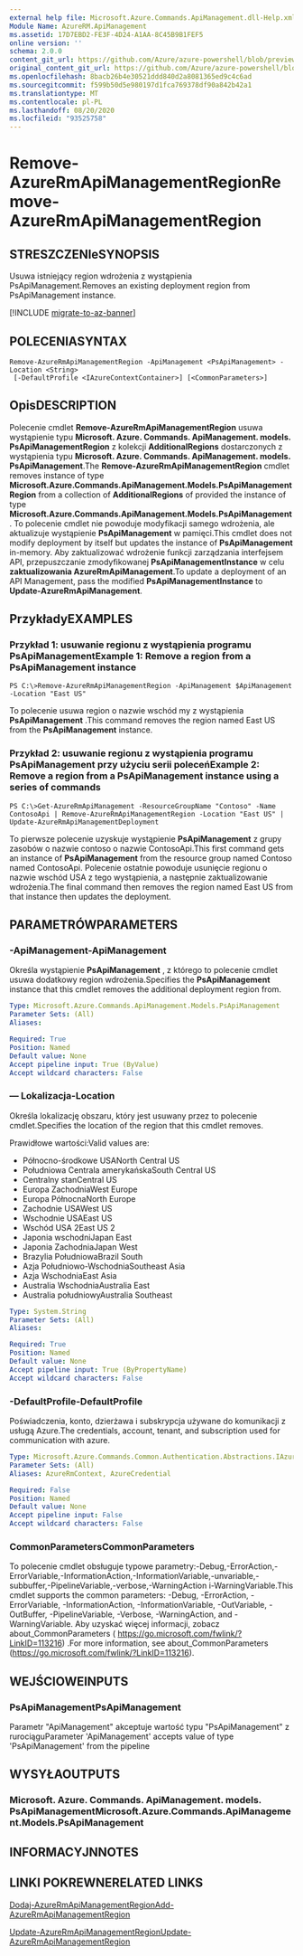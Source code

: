 ```yaml
---
external help file: Microsoft.Azure.Commands.ApiManagement.dll-Help.xml
Module Name: AzureRM.ApiManagement
ms.assetid: 17D7EBD2-FE3F-4D24-A1AA-8C45B9B1FEF5
online version: ''
schema: 2.0.0
content_git_url: https://github.com/Azure/azure-powershell/blob/preview/src/ResourceManager/ApiManagement/Commands.ApiManagement/help/Remove-AzureRmApiManagementRegion.md
original_content_git_url: https://github.com/Azure/azure-powershell/blob/preview/src/ResourceManager/ApiManagement/Commands.ApiManagement/help/Remove-AzureRmApiManagementRegion.md
ms.openlocfilehash: 8bacb26b4e30521ddd840d2a8081365ed9c4c6ad
ms.sourcegitcommit: f599b50d5e980197d1fca769378df90a842b42a1
ms.translationtype: MT
ms.contentlocale: pl-PL
ms.lasthandoff: 08/20/2020
ms.locfileid: "93525758"
---
```

# <span data-ttu-id="ba1dd-101">Remove-AzureRmApiManagementRegion</span><span class="sxs-lookup"><span data-stu-id="ba1dd-101">Remove-AzureRmApiManagementRegion</span></span>

## <span data-ttu-id="ba1dd-102">STRESZCZENIe</span><span class="sxs-lookup"><span data-stu-id="ba1dd-102">SYNOPSIS</span></span>
<span data-ttu-id="ba1dd-103">Usuwa istniejący region wdrożenia z wystąpienia PsApiManagement.</span><span class="sxs-lookup"><span data-stu-id="ba1dd-103">Removes an existing deployment region from PsApiManagement instance.</span></span>

[!INCLUDE [migrate-to-az-banner](../../includes/migrate-to-az-banner.md)]

## <span data-ttu-id="ba1dd-104">POLECENIA</span><span class="sxs-lookup"><span data-stu-id="ba1dd-104">SYNTAX</span></span>

```
Remove-AzureRmApiManagementRegion -ApiManagement <PsApiManagement> -Location <String>
 [-DefaultProfile <IAzureContextContainer>] [<CommonParameters>]
```

## <span data-ttu-id="ba1dd-105">Opis</span><span class="sxs-lookup"><span data-stu-id="ba1dd-105">DESCRIPTION</span></span>
<span data-ttu-id="ba1dd-106">Polecenie cmdlet **Remove-AzureRmApiManagementRegion** usuwa wystąpienie typu **Microsoft. Azure. Commands. ApiManagement. models. PsApiManagementRegion** z kolekcji **AdditionalRegions** dostarczonych z wystąpienia typu **Microsoft. Azure. Commands. ApiManagement. models. PsApiManagement**.</span><span class="sxs-lookup"><span data-stu-id="ba1dd-106">The **Remove-AzureRmApiManagementRegion** cmdlet removes instance of type **Microsoft.Azure.Commands.ApiManagement.Models.PsApiManagementRegion** from a collection of **AdditionalRegions** of provided the instance of type **Microsoft.Azure.Commands.ApiManagement.Models.PsApiManagement**.</span></span>
<span data-ttu-id="ba1dd-107">To polecenie cmdlet nie powoduje modyfikacji samego wdrożenia, ale aktualizuje wystąpienie **PsApiManagement** w pamięci.</span><span class="sxs-lookup"><span data-stu-id="ba1dd-107">This cmdlet does not modify deployment by itself but updates the instance of **PsApiManagement** in-memory.</span></span>
<span data-ttu-id="ba1dd-108">Aby zaktualizować wdrożenie funkcji zarządzania interfejsem API, przepuszczanie zmodyfikowanej **PsApiManagementInstance** w celu **zaktualizowania AzureRmApiManagement**.</span><span class="sxs-lookup"><span data-stu-id="ba1dd-108">To update a deployment of an API Management, pass the modified **PsApiManagementInstance** to **Update-AzureRmApiManagement**.</span></span>

## <span data-ttu-id="ba1dd-109">Przykłady</span><span class="sxs-lookup"><span data-stu-id="ba1dd-109">EXAMPLES</span></span>

### <span data-ttu-id="ba1dd-110">Przykład 1: usuwanie regionu z wystąpienia programu PsApiManagement</span><span class="sxs-lookup"><span data-stu-id="ba1dd-110">Example 1: Remove a region from a PsApiManagement instance</span></span>
```
PS C:\>Remove-AzureRmApiManagementRegion -ApiManagement $ApiManagement -Location "East US"
```

<span data-ttu-id="ba1dd-111">To polecenie usuwa region o nazwie wschód my z wystąpienia **PsApiManagement** .</span><span class="sxs-lookup"><span data-stu-id="ba1dd-111">This command removes the region named East US from the **PsApiManagement** instance.</span></span>

### <span data-ttu-id="ba1dd-112">Przykład 2: usuwanie regionu z wystąpienia programu PsApiManagement przy użyciu serii poleceń</span><span class="sxs-lookup"><span data-stu-id="ba1dd-112">Example 2: Remove a region from a PsApiManagement instance using a series of commands</span></span>
```
PS C:\>Get-AzureRmApiManagement -ResourceGroupName "Contoso" -Name ContosoApi | Remove-AzureRmApiManagementRegion -Location "East US" | Update-AzureRmApiManagementDeployment
```

<span data-ttu-id="ba1dd-113">To pierwsze polecenie uzyskuje wystąpienie **PsApiManagement** z grupy zasobów o nazwie contoso o nazwie ContosoApi.</span><span class="sxs-lookup"><span data-stu-id="ba1dd-113">This first command gets an instance of **PsApiManagement** from the resource group named Contoso named ContosoApi.</span></span>
<span data-ttu-id="ba1dd-114">Polecenie ostatnie powoduje usunięcie regionu o nazwie wschód USA z tego wystąpienia, a następnie zaktualizowanie wdrożenia.</span><span class="sxs-lookup"><span data-stu-id="ba1dd-114">The final command then removes the region named East US from that instance then updates the deployment.</span></span>

## <span data-ttu-id="ba1dd-115">PARAMETRÓW</span><span class="sxs-lookup"><span data-stu-id="ba1dd-115">PARAMETERS</span></span>

### <span data-ttu-id="ba1dd-116">-ApiManagement</span><span class="sxs-lookup"><span data-stu-id="ba1dd-116">-ApiManagement</span></span>
<span data-ttu-id="ba1dd-117">Określa wystąpienie **PsApiManagement** , z którego to polecenie cmdlet usuwa dodatkowy region wdrożenia.</span><span class="sxs-lookup"><span data-stu-id="ba1dd-117">Specifies the **PsApiManagement** instance that this cmdlet removes the additional deployment region from.</span></span>

```yaml
Type: Microsoft.Azure.Commands.ApiManagement.Models.PsApiManagement
Parameter Sets: (All)
Aliases: 

Required: True
Position: Named
Default value: None
Accept pipeline input: True (ByValue)
Accept wildcard characters: False
```

### <span data-ttu-id="ba1dd-118">— Lokalizacja</span><span class="sxs-lookup"><span data-stu-id="ba1dd-118">-Location</span></span>
<span data-ttu-id="ba1dd-119">Określa lokalizację obszaru, który jest usuwany przez to polecenie cmdlet.</span><span class="sxs-lookup"><span data-stu-id="ba1dd-119">Specifies the location of the region that this cmdlet removes.</span></span>

<span data-ttu-id="ba1dd-120">Prawidłowe wartości:</span><span class="sxs-lookup"><span data-stu-id="ba1dd-120">Valid values are:</span></span> 

- <span data-ttu-id="ba1dd-121">Północno-środkowe USA</span><span class="sxs-lookup"><span data-stu-id="ba1dd-121">North Central US</span></span>
- <span data-ttu-id="ba1dd-122">Południowa Centrala amerykańska</span><span class="sxs-lookup"><span data-stu-id="ba1dd-122">South Central US</span></span>
- <span data-ttu-id="ba1dd-123">Centralny stan</span><span class="sxs-lookup"><span data-stu-id="ba1dd-123">Central US</span></span>
- <span data-ttu-id="ba1dd-124">Europa Zachodnia</span><span class="sxs-lookup"><span data-stu-id="ba1dd-124">West Europe</span></span>
- <span data-ttu-id="ba1dd-125">Europa Północna</span><span class="sxs-lookup"><span data-stu-id="ba1dd-125">North Europe</span></span>
- <span data-ttu-id="ba1dd-126">Zachodnie USA</span><span class="sxs-lookup"><span data-stu-id="ba1dd-126">West US</span></span>
- <span data-ttu-id="ba1dd-127">Wschodnie USA</span><span class="sxs-lookup"><span data-stu-id="ba1dd-127">East US</span></span>
- <span data-ttu-id="ba1dd-128">Wschód USA 2</span><span class="sxs-lookup"><span data-stu-id="ba1dd-128">East US 2</span></span>
- <span data-ttu-id="ba1dd-129">Japonia wschodni</span><span class="sxs-lookup"><span data-stu-id="ba1dd-129">Japan East</span></span>
- <span data-ttu-id="ba1dd-130">Japonia Zachodnia</span><span class="sxs-lookup"><span data-stu-id="ba1dd-130">Japan West</span></span>
- <span data-ttu-id="ba1dd-131">Brazylia Południowa</span><span class="sxs-lookup"><span data-stu-id="ba1dd-131">Brazil South</span></span>
- <span data-ttu-id="ba1dd-132">Azja Południowo-Wschodnia</span><span class="sxs-lookup"><span data-stu-id="ba1dd-132">Southeast Asia</span></span>
- <span data-ttu-id="ba1dd-133">Azja Wschodnia</span><span class="sxs-lookup"><span data-stu-id="ba1dd-133">East Asia</span></span>
- <span data-ttu-id="ba1dd-134">Australia Wschodnia</span><span class="sxs-lookup"><span data-stu-id="ba1dd-134">Australia East</span></span>
- <span data-ttu-id="ba1dd-135">Australia południowy</span><span class="sxs-lookup"><span data-stu-id="ba1dd-135">Australia Southeast</span></span>

```yaml
Type: System.String
Parameter Sets: (All)
Aliases: 

Required: True
Position: Named
Default value: None
Accept pipeline input: True (ByPropertyName)
Accept wildcard characters: False
```

### <span data-ttu-id="ba1dd-136">-DefaultProfile</span><span class="sxs-lookup"><span data-stu-id="ba1dd-136">-DefaultProfile</span></span>
<span data-ttu-id="ba1dd-137">Poświadczenia, konto, dzierżawa i subskrypcja używane do komunikacji z usługą Azure.</span><span class="sxs-lookup"><span data-stu-id="ba1dd-137">The credentials, account, tenant, and subscription used for communication with azure.</span></span>

```yaml
Type: Microsoft.Azure.Commands.Common.Authentication.Abstractions.IAzureContextContainer
Parameter Sets: (All)
Aliases: AzureRmContext, AzureCredential

Required: False
Position: Named
Default value: None
Accept pipeline input: False
Accept wildcard characters: False
```

### <span data-ttu-id="ba1dd-138">CommonParameters</span><span class="sxs-lookup"><span data-stu-id="ba1dd-138">CommonParameters</span></span>
<span data-ttu-id="ba1dd-139">To polecenie cmdlet obsługuje typowe parametry:-Debug,-ErrorAction,-ErrorVariable,-InformationAction,-InformationVariable,-unvariable,-subbuffer,-PipelineVariable,-verbose,-WarningAction i-WarningVariable.</span><span class="sxs-lookup"><span data-stu-id="ba1dd-139">This cmdlet supports the common parameters: -Debug, -ErrorAction, -ErrorVariable, -InformationAction, -InformationVariable, -OutVariable, -OutBuffer, -PipelineVariable, -Verbose, -WarningAction, and -WarningVariable.</span></span> <span data-ttu-id="ba1dd-140">Aby uzyskać więcej informacji, zobacz about_CommonParameters ( https://go.microsoft.com/fwlink/?LinkID=113216) .</span><span class="sxs-lookup"><span data-stu-id="ba1dd-140">For more information, see about_CommonParameters (https://go.microsoft.com/fwlink/?LinkID=113216).</span></span>

## <span data-ttu-id="ba1dd-141">WEJŚCIOWE</span><span class="sxs-lookup"><span data-stu-id="ba1dd-141">INPUTS</span></span>

### <span data-ttu-id="ba1dd-142">PsApiManagement</span><span class="sxs-lookup"><span data-stu-id="ba1dd-142">PsApiManagement</span></span>
<span data-ttu-id="ba1dd-143">Parametr "ApiManagement" akceptuje wartość typu "PsApiManagement" z rurociągu</span><span class="sxs-lookup"><span data-stu-id="ba1dd-143">Parameter 'ApiManagement' accepts value of type 'PsApiManagement' from the pipeline</span></span>

## <span data-ttu-id="ba1dd-144">WYSYŁA</span><span class="sxs-lookup"><span data-stu-id="ba1dd-144">OUTPUTS</span></span>

### <span data-ttu-id="ba1dd-145">Microsoft. Azure. Commands. ApiManagement. models. PsApiManagement</span><span class="sxs-lookup"><span data-stu-id="ba1dd-145">Microsoft.Azure.Commands.ApiManagement.Models.PsApiManagement</span></span>

## <span data-ttu-id="ba1dd-146">INFORMACYJN</span><span class="sxs-lookup"><span data-stu-id="ba1dd-146">NOTES</span></span>

## <span data-ttu-id="ba1dd-147">LINKI POKREWNE</span><span class="sxs-lookup"><span data-stu-id="ba1dd-147">RELATED LINKS</span></span>

[<span data-ttu-id="ba1dd-148">Dodaj-AzureRmApiManagementRegion</span><span class="sxs-lookup"><span data-stu-id="ba1dd-148">Add-AzureRmApiManagementRegion</span></span>](./Add-AzureRmApiManagementRegion.md)

[<span data-ttu-id="ba1dd-149">Update-AzureRmApiManagementRegion</span><span class="sxs-lookup"><span data-stu-id="ba1dd-149">Update-AzureRmApiManagementRegion</span></span>](./Update-AzureRmApiManagementRegion.md)


